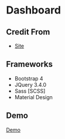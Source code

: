 # Dashboard

## Credit From

- [Site](https://bootstrapious.com/p/bootstrap-sidebar)

## Frameworks

- Bootstrap 4
- JQuery 3.4.0
- Sass [SCSS]
- Material Design

## Demo

[Demo](https://leihuagh.github.io/Bootstrap-Dashbaord-001)
